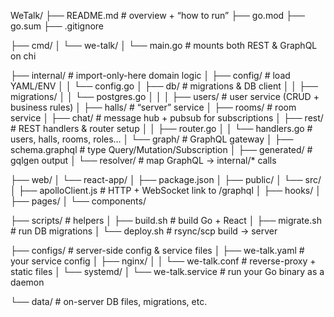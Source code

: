 WeTalk/
├── README.md # overview + “how to run”
├── go.mod
├── go.sum
├── .gitignore

├── cmd/
│ └── we-talk/
│ └── main.go # mounts both REST & GraphQL on chi

├── internal/ # import-only-here domain logic
│ ├── config/ # load YAML/ENV
│ │ └── config.go
│ ├── db/ # migrations & DB client
│ │ ├── migrations/
│ │ └── postgres.go
│ │
│ ├── users/ # user service (CRUD + business rules)
│ ├── halls/ # “server” service
│ ├── rooms/ # room service
│ ├── chat/ # message hub + pubsub for subscriptions
│ ├── rest/ # REST handlers & router setup
│ │ ├── router.go
│ │ └── handlers.go # users, halls, rooms, roles…
│ └── graph/ # GraphQL gateway
│ ├── schema.graphql # type Query/Mutation/Subscription
│ ├── generated/ # gqlgen output
│ └── resolver/ # map GraphQL → internal/\* calls

├── web/
│ └── react-app/
│ ├── package.json
│ ├── public/
│ └── src/
│ ├── apolloClient.js # HTTP + WebSocket link to /graphql
│ ├── hooks/
│ ├── pages/
│ └── components/

├── scripts/ # helpers
│ ├── build.sh # build Go + React
│ ├── migrate.sh # run DB migrations
│ └── deploy.sh # rsync/scp build → server

├── configs/ # server-side config & service files
│ ├── we-talk.yaml # your service config
│ ├── nginx/
│ │ └── we-talk.conf # reverse-proxy + static files
│ └── systemd/
│ └── we-talk.service # run your Go binary as a daemon

└── data/ # on-server DB files, migrations, etc.
